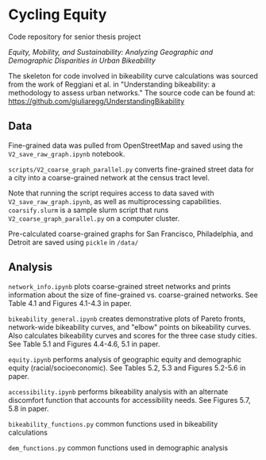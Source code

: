 # Cycling Equity
Code repository for senior thesis project

*Equity, Mobility, and Sustainability: Analyzing Geographic and Demographic Disparities in Urban Bikeability*

The skeleton for code involved in bikeability curve calculations was sourced from the work of Reggiani et al. in "Understanding bikeability: a methodology to assess urban networks." The source code can be found at: https://github.com/giuliaregg/UnderstandingBikability

## Data
Fine-grained data was pulled from OpenStreetMap and saved using the `V2_save_raw_graph.ipynb` notebook. 

`scripts/V2_coarse_graph_parallel.py` converts fine-grained street data for a city into a coarse-grained network at the census tract level. 

Note that running the script requires access to data saved with `V2_save_raw_graph.ipynb`, as well as multiprocessing capabilities. `coarsify.slurm` is a sample slurm script that runs `V2_coarse_graph_parallel.py` on a computer cluster.

Pre-calculated coarse-grained graphs for San Francisco, Philadelphia, and Detroit are saved using `pickle` in `/data/`

## Analysis
`network_info.ipynb` plots coarse-grained street networks and prints information about the size of fine-grained vs. coarse-grained networks. 
See Table 4.1 and Figures 4.1-4.3 in paper.

`bikeability_general.ipynb` creates demonstrative plots of Pareto fronts, network-wide bikeability curves, and "elbow" points on bikeability curves. 
Also calculates bikeability curves and scores for the three case study cities. See Table 5.1 and Figures 4.4-4.6, 5.1 in paper.

`equity.ipynb` performs analysis of geographic equity and demographic equity (racial/socioeconomic). See Tables 5.2, 5.3 and Figures 5.2-5.6 in paper.

`accessibility.ipynb` performs bikeability analysis with an alternate discomfort function that accounts for accessibility needs. See Figures 5.7, 5.8 in paper.

`bikeability_functions.py` common functions used in bikeability calculations

`dem_functions.py` common functions used in demographic analysis
